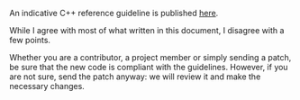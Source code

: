 An indicative C++ reference guideline is published [here](http://google-styleguide.googlecode.com/svn/trunk/cppguide.xml).

While I agree with most of what written in this document, I disagree with a few points.

Whether you are a contributor, a project member or simply sending a patch, be sure that the new code is compliant with the guidelines. However, if you are not sure, send the patch anyway: we will review it and make the necessary changes.
